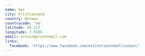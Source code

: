 ```yaml
---
name: Sør
city: Kristiansand
country: Norway
countrycode: 'no'
latitude: 58.217
longitude: 7.9105
email: xrnsor@protonmail.com
links:
  facebook: 'https://www.facebook.com/extinctionrebellionsor/'
---
```


